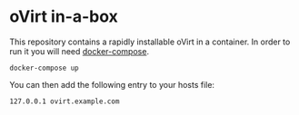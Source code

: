 # oVirt in-a-box

This repository contains a rapidly installable oVirt in a container. In order to run it you will need [docker-compose](https://docs.docker.com/compose/).

```
docker-compose up
```

You can then add the following entry to your hosts file:

```
127.0.0.1 ovirt.example.com
```
